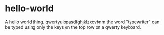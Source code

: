 # hello-world
A hello world thing.
qwertyuiopasdfghjklzxcvbnm
the word "typewriter" can be typed using only the keys on the top row on a qwerty keyboard.

